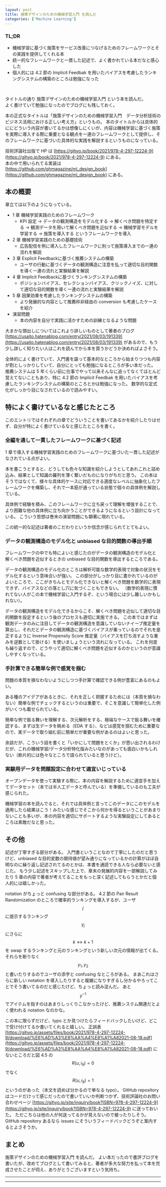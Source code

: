 ```yaml
---
layout: post
title: 施策デザインのための機械学習入門 を読んだ
categories: ['Machine Learning']
---
```



### TL;DR
- 機械学習に基づく施策をサービス改善につなげるためのフレームワークとその実践を提供してくれる本
- 統一的なフレームワークと一貫した記述で、よく書かれている本だなと感心した
- 個人的には 4.2 節の Implicit Feedbak を用いたバイアスを考慮したランキングシステムの構築のところは勉強になった
<br>

<script type="text/javascript" src="https://cdn.mathjax.org/mathjax/latest/MathJax.js?config=TeX-AMS-MML_HTMLorMML"></script>

タイトルの通り 施策デザインのための機械学習入門 という本を読んだ。  
よく書けていて勉強になったのでブログにも残しておく。

本の正式なタイトルは「施策デザインのための機械学習入門　データ分析技術のビジネス活用における正しい考え方」というもの。
本のタイトルからは具体的ににどういう内容が書いてるかは想像しにくいが、内容は機械学習に基づく施策を実際に導入する際に重要となる観点を一連のフレームワークとして提供し、そのフレームワークに基づいた具体的な実践を解説するというものになっている。

技術評論社出版で HP は [https://gihyo.jp/book/2021/978-4-297-12224-9](https://gihyo.jp/book/2021/978-4-297-12224-9) にある。  
本の中で用いられてる実装は [https://github.com/ghmagazine/ml_design_book](https://github.com/ghmagazine/ml_design_book) にある。


## 本の概要
章立ては以下のようになっている。

- 1 章 機械学習実践のためのフレームワーク
  -  KPI 設定 → データの観測構造をモデル化する → 解くべき問題を特定する → 観測データを用いて解くべき問題を近似する → 機械学習モデルを学習する → 施策を導入する というフレームワークを導入
- 2 章 機械学習実践のための基礎技術
  - 広告配信を例に導入したフレームワークに則って施策導入までの一連の流れを解説
- 3 章 Explicit Feedbackに基づく推薦システムの構築
  - ユーザの行動に基づくデータの観測構造に注意を払って適切な目的関数を導く一連の流れと実験結果を解説
- 4 章 Implicit Feedbackに基づくランキングシステムの構築
  - ポジションバイアス、セレクションバイアス、クリックノイズ、に対して適切な目的関数を導く一連の流れと実験結果を解説
- 5 章 因果効果を考慮したランキングシステムの構築
  - より発展的な内容として推薦枠非経由の conversion も考慮したケースを紹介
- 演習問題
  - 本の内容を自分で実践に活かすための訓練となるような問題

大まかな頭出しについてはこれより詳しいものとして著者のブログ [https://usaito.hatenablog.com/entry/2021/08/03/191339](https://usaito.hatenablog.com/entry/2021/08/03/191339) があるので、もう少し詳しく知りたい人はこれを読んでから本を買うかどうか決めればよさそう。

全体的によく書けていて、入門書を謳って基本的なところから始まりつつも内容が割としっかりしていて、自分にとっても勉強になるところが多い本だった。
推薦システムは 5 年くらい前に仕事でやって以来そんなに追ってなくてほとんど覚えてないこともあり、特に 4.2 節の Implicit Feedbak を用いたバイアスを考慮したランキングシステムの構築のところとかは勉強になった。
数学的な定式化がしっかり目になされているので読みやすい。


## 特によく書けているなと感じたところ
このエントリではそれぞれの章でどういうことを書いてあるかを紹介したりはせず、自分が特によく書けているなと感じたところを書く。

### 全編を通して一貫したフレームワークに基づく記述
1 章で導入する機械学習実践のためのフレームワークに基づいた一貫した記述がなされている点がよい。

本を書こうとすると、どうしても色々な知識を紹介しようとしてあれこれと詰め込み、結果として知識の羅列を薄く繋いだものになりがちだと思う。
この本はそうではなくて、様々な具体的ケースに対応できる適度なレベルに抽象化したフレームワークを構築し、それで一本筋が通っている状態で個々の具体例を解説している。

具体例で経験を積み、このフレームワークに立ち戻って理解を増強することで、より困難な他の具体例に立ち向かうことができるようになるという設計になっている。
こういう思想は巻末の演習問題にも顕著に現れている。

この統一的な記述は著者のこだわりというか信念が感じられてとてもよい。


### データの観測構造のモデル化と unbiased な目的関数の導出手順
フレームワークの中でも特によいと感じたのがデータの観測構造のモデル化と 解くべき問題を近似するときの unbiased な目的関数を導出するところである。

データの観測構造のモデル化のところは解析可能な数学的表現で対象の状況をモデル化するという意味合いが強い。
この部分がしっかり目に書かれているのがよいところで、ここがきちんとモデル化できないと解くべき問題を数学的に表現できず、バイアスなどの落とし穴に気づくこともできない。
（数学的表現に慣れてない人がこの本で機械学習に入門するぞ、という場合には少し難しいかもしれない）。

データの観測構造をモデル化できるからこそ、解くべき問題を近似して適切な目的関数を設定するという後のプロセスも適切に実施できる。
この本ではまずは観測データのみに注目してデータの観測構造を意識していないナイーブ推定量を算出し、それだとデータの観測構造に基づくバイアスが乗っているのでそれを是正するように Inverse Propensity Score 推定量（バイアスを打ち消すような重みを逆数として掛ける）を使いましょうという流れになっている。
これを何度も繰り返すので、どうやって適切に解くべき問題を近似するのかというのが意識しやすくなっている。


### 手計算できる簡単な例で感覚を掴む
問題の本質を損なわないようにしつつ手計算で確認できる例が豊富にあるのもよい。

ある種のアイデアがあるときに、それを正しく把握するためには（本質を損なわない）簡単な例でチェックするというのは重要で、そこを意識して簡単化した例がいくつも載せられている。

簡単な例で振る舞いを理解する、次元解析をする、極端なケースで振る舞いを確認する、まずは生データを眺める（EDA する）、などは感覚を掴むために重要なので、実データで取り組む前に簡単だが重要な例があるのはよいと思った。

余談だが、こういう話を書くと「いかにして問題をとくか」が思い出されるわけだが、これの機械学習/データ分析特化版みたいなのがあっても面白いかもしれない（断片的には色々なところで語られていると思うけど）。


### 実験用データを問題設定に合わせて適宜いじっている
オープンデータを使って実験する際に、本の内容を解説するために適宜手を加えてデータセット（本では半人工データと呼んでいる）を準備しているのも工夫が感じられた。

機械学習の本を読んでると、それでは具体例と言ってこのデータにこのモデルを適用したら結果はこう！みたいな感じでそこから何かを得るということがあまりないことも多いが、本の内容を適切にサポートするような実験設定にしてあるところは素敵だなと思った。


## その他
記述が丁寧すぎる部分がある。
入門書ということなので丁寧にしたのだと思うけど、unbiased な目的変数の期待値が望み通りになっているかの計算がほぼ自明なのに繰り返し記述されてるのとかは、本書を通読できる人なら必要ないと感じた。
もう少し記述をスキップした上で、章末の発展的内容を一部解説してみたり 5 章の内容で著者が考えてることをもっと深く記述してもらうとかだと個人的には嬉しかった。

notation がちょっと confusing な部分がある。
4.2 節の Pair Result Randomization のところで確率的ランキングを導入するが、ユーザ $$j$$ に提示するランキング $$y_j$$ にさらに $$k \leftrightarrow k+1$$ を swap するランキングと元のランキングという新しい次元の情報が出てくる。
それらを断りなく $$y_1, y_2$$ と書いたりするのでユーザの添字と confusing なところがある。
まあこれはさらに新しい notation を導入したりすると複雑になりすぎるし分かるやろってことでそう書いてるのだと感じたけど、ちょっと読み淀んだ。
あと $$y^{-1}$$ でアイテムを指すのはあまりしっくりこなかったけど、推薦システム関連だとよく使われる notation なのかな。

この本に限らずだけど、typo とか見つけたらフィードバックしたいけど、どこで受け付けてるか書いてくれると嬉しい。
正誤表 [https://gihyo.jp/assets/files/book/2021/978-4-297-12224-9/download/%E6%AD%A3%E8%AA%A4%E8%A1%A82021-08-18.pdf](https://gihyo.jp/assets/files/book/2021/978-4-297-12224-9/download/%E6%AD%A3%E8%AA%A4%E8%A1%A82021-08-18.pdf) にないところだと図 4.5 の $$R(u,i_9) = 0$$ でなく $$R(u,i_9) = 1$$ というのがあった（本文を読めば分かるので単なる typo）。
GitHub repository はコードだけって感じだったので書いていいか判断つかず、技術評論社のお問い合わせページ [https://gihyo.jp/site/inquiry/book?ISBN=978-4-297-12224-9](https://gihyo.jp/site/inquiry/book?ISBN=978-4-297-12224-9) に送っておいた。
ただこちらは他の人が何送ってるかが見えないので被ったりしそう。
GitHub repository あるなら issues にそういうフィードバックどうぞと案内するとよさそうか。


## まとめ
施策デザインのための機械学習入門 を読んだ。
よい本だったので書評ブログを書いたが、改めてブログとして書いてみると、著者が多大な努力を払って本を完成させたことが伺え、ありがとうございますという気持ち。

---
---
<br>

